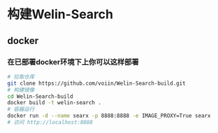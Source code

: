 # 构建Welin-Search
## docker
### 在已部署docker环境下上你可以这样部署
```bash
# 拉取仓库
git clone https://github.com/voiin/Welin-Search-build.git
# 构建镜像
cd Welin-Search-build
docker build -t welin-search .
# 容器运行
docker run -d --name searx -p 8888:8888 -e IMAGE_PROXY=True searx
# 访问 http://localhost:8888
```

